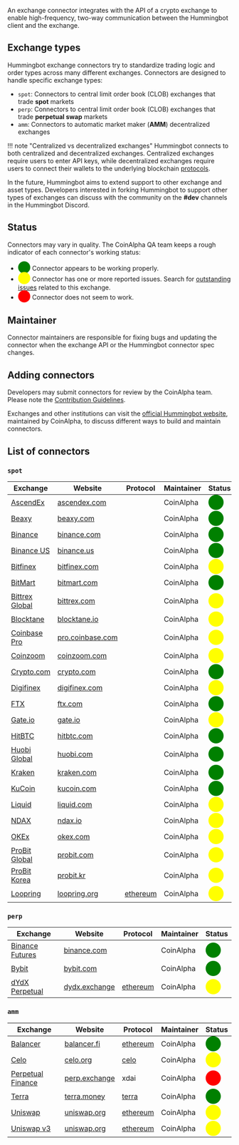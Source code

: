 An exchange connector integrates with the API of a crypto exchange to enable high-frequency, two-way communication between the Hummingbot client and the exchange.

## Exchange types 

Hummingbot exchange connectors try to standardize trading logic and order types across many different exchanges. Connectors are designed to handle specific exchange types:

* `spot`: Connectors to central limit order book (CLOB) exchanges that trade **spot** markets
* `perp`: Connectors to central limit order book (CLOB) exchanges that trade **perpetual swap** markets
* `amm`: Connectors to automatic market maker (**AMM**) decentralized exchanges

!!! note "Centralized vs decentralized exchanges"
    Hummingbot connects to both centralized and decentralized exchanges. Centralized exchanges require users to enter API keys, while decentralized exchanges require users to connect their wallets to the underlying blockchain [protocols](/protocols).

In the future, Hummingbot aims to extend support to other exchange and asset types. Developers interested in forking Hummingbot to support other types of exchanges can discuss with the community on the **#dev** channels in the Hummingbot Discord.

## Status

Connectors may vary in quality. The CoinAlpha QA team keeps a rough indicator of each connector's working status:

* <span style="color:green; font-size:20px">⬤</span> Connector appears to be working properly.
* <span style="color:yellow; font-size:20px">⬤</span> Connector has one or more reported issues. Search for [outstanding issues](https://github.com/CoinAlpha/hummingbot/issues) related to this exchange.
* <span style="color:red; font-size:20px">⬤</span> Connector does not seem to work.

## Maintainer

Connector maintainers are responsible for fixing bugs and updating the connector when the exchange API or the Hummingbot connector spec changes.

## Adding connectors

Developers may submit connectors for review by the CoinAlpha team. Please note the [Contribution Guidelines](/developers/contributions/).

Exchanges and other institutions can visit the [official Hummingbot website](https://hummingbot.io), maintained by CoinAlpha, to discuss different ways to build and maintain connectors.

## List of connectors

### `spot`

| Exchange                                        | Website                                      | Protocol                         | Maintainer | Status                                               |
| ----------------------------------------------- | -------------------------------------------- | -------------------------------- | ---------- | ---------------------------------------------------- |
| [AscendEx](/exchanges/ascend-ex)                | [ascendex.com](https://ascendex.com/)        |                                  | CoinAlpha  | <span style="color:green; font-size:25px">⬤</span> |
| [Beaxy](/exchanges/beaxy)                       | [beaxy.com](https://beaxy.com/)              |                                  | CoinAlpha  | <span style="color:green; font-size:25px">⬤</span> |
| [Binance](/exchanges/binance)                   | [binance.com](https://binance.com)           |                                  | CoinAlpha  | <span style="color:green; font-size:25px">⬤</span> |
| [Binance US](/exchanges/binance-us)             | [binance.us](https://www.binance.us)         |                                  | CoinAlpha  | <span style="color:green; font-size:25px">⬤</span> |
| [Bitfinex](/exchanges/bitfinex)                 | [bitfinex.com](https://bitfinex.com)         |                                  | CoinAlpha  | <span style="color:yellow; font-size:25px">⬤</span> |
| [BitMart](/exchanges/bitmart)                   | [bitmart.com](https://www.bitmart.com/)      |                                  | CoinAlpha  | <span style="color:green; font-size:25px">⬤</span> |
| [Bittrex Global](/exchanges/bittrex)            | [bittrex.com](https://bittrex.com)           |                                  | CoinAlpha  | <span style="color:yellow; font-size:25px">⬤</span> |
| [Blocktane](/exchanges/blocktane)               | [blocktane.io](https://blocktane.io/)        |                                  | CoinAlpha  | <span style="color:yellow; font-size:25px">⬤</span> |
| [Coinbase Pro](/exchanges/coinbase)             | [pro.coinbase.com](https://pro.coinbase.com) |                                  | CoinAlpha  | <span style="color:yellow; font-size:25px">⬤</span> |
| [Coinzoom](/exchanges/coinzoom)                 | [coinzoom.com](https://www.coinzoom.com/)    |                                  | CoinAlpha  | <span style="color:yellow; font-size:25px">⬤</span> |
| [Crypto.com](/exchanges/crypto-com)             | [crypto.com](https://crypto.com)             |                                  | CoinAlpha  | <span style="color:green; font-size:25px">⬤</span> |
| [Digifinex](/exchanges/digifinex)               | [digifinex.com](https://www.digifinex.com/)  |                                  | CoinAlpha  | <span style="color:yellow; font-size:25px">⬤</span> |
| [FTX](/exchanges/ftx)                           | [ftx.com](https://ftx.com/foundation)        |                                  | CoinAlpha  | <span style="color:green; font-size:25px">⬤</span> |
| [Gate.io](/exchanges/gate-io)                   | [gate.io](https://www.gate.io/)              |                                  | CoinAlpha  | <span style="color:yellow; font-size:25px">⬤</span> |
| [HitBTC](/exchanges/hitbtc)                     | [hitbtc.com](https://hitbtc.com/)            |                                  | CoinAlpha  | <span style="color:green; font-size:25px">⬤</span> |
| [Huobi Global](/exchanges/huobi)                | [huobi.com](https://huobi.com)               |                                  | CoinAlpha  | <span style="color:green; font-size:25px">⬤</span> |
| [Kraken](/exchanges/kraken)                     | [kraken.com](https://kraken.com)             |                                  | CoinAlpha  | <span style="color:green; font-size:25px">⬤</span> |
| [KuCoin](/exchanges/kucoin)                     | [kucoin.com](https://kucoin.com)             |                                  | CoinAlpha  | <span style="color:green; font-size:25px">⬤</span> |
| [Liquid](/exchanges/liquid)                     | [liquid.com](https://liquid.com)             |                                  | CoinAlpha  | <span style="color:yellow; font-size:25px">⬤</span> |
| [NDAX](/exchanges/ndax)                         | [ndax.io](https://ndax.io/)                  |                                  | CoinAlpha  | <span style="color:yellow; font-size:25px">⬤</span> |
| [OKEx](/exchanges/okex)                         | [okex.com](https://www.okex.com/)            |                                  | CoinAlpha  | <span style="color:yellow; font-size:25px">⬤</span> |
| [ProBit Global](/exchanges/probit)              | [probit.com](https://www.probit.com/)        |                                  | CoinAlpha  | <span style="color:yellow; font-size:25px">⬤</span> |
| [ProBit Korea](/exchanges/probit-korea/)        | [probit.kr](https://www.probit.kr/en-us/)    |                                  | CoinAlpha  | <span style="color:yellow; font-size:25px">⬤</span> |
| [Loopring](/exchanges/loopring)                 | [loopring.org](https://loopring.org)         | [ethereum](/protocols/ethereum)  | CoinAlpha  | <span style="color:yellow; font-size:25px">⬤</span> |

### `perp`

| Exchange                                         | Website                                      | Protocol                          | Maintainer | Status                                               |
| ------------------------------------------------ | -------------------------------------------- | --------------------------------- | -----------| ---------------------------------------------------- |
| [Binance Futures](/exchanges/binance-perpetual)  | [binance.com](https://binance.com)           |                                   | CoinAlpha  | <span style="color:green; font-size:25px">⬤</span> |
| [Bybit](/exchanges/bybit-perpetual)              | [bybit.com](https://www.bybit.com/en-US/)    |                                   | CoinAlpha  | <span style="color:green; font-size:25px">⬤</span> |
| [dYdX Perpetual](/exchanges/dydx-perpetual)      | [dydx.exchange](https://dydx.exchange/)      | [ethereum](/protocols/ethereum)   | CoinAlpha  | <span style="color:yellow; font-size:25px">⬤</span> |

### `amm`

| Exchange                                         | Website                                      | Protocol                          | Maintainer | Status                                               |
| ------------------------------------------------ | -------------------------------------------- | --------------------------------- | ---------- | ---------------------------------------------------- |
| [Balancer](/exchanges/balancer)                  | [balancer.fi](https://balancer.fi/)          | [ethereum](/protocols/ethereum)   | CoinAlpha  | <span style="color:green; font-size:25px">⬤</span> |
| [Celo](/protocols/celo)                         | [celo.org](https://celo.org/)                | [celo](/protocols/celo)           | CoinAlpha  | <span style="color:yellow; font-size:25px">⬤</span> |
| [Perpetual Finance](/exchanges/perp-fi/)         | [perp.exchange](https://perp.exchange/)      | xdai                              | CoinAlpha  | <span style="color:red; font-size:25px">⬤</span> |
| [Terra](/protocols/terra/)                       | [terra.money](https://www.terra.money/)      | [terra](/protocols/terra)         | CoinAlpha  | <span style="color:green; font-size:25px">⬤</span> |
| [Uniswap](/exchanges/uniswap/)                   | [uniswap.org](https://uniswap.org/)          | [ethereum](/protocols/ethereum)   | CoinAlpha  | <span style="color:yellow; font-size:25px">⬤</span> |
| [Uniswap v3](/exchanges/uniswap-v3)              | [uniswap.org](https://uniswap.org/)          | [ethereum](/protocols/ethereum)   | CoinAlpha  | <span style="color:yellow; font-size:25px">⬤</span> |


